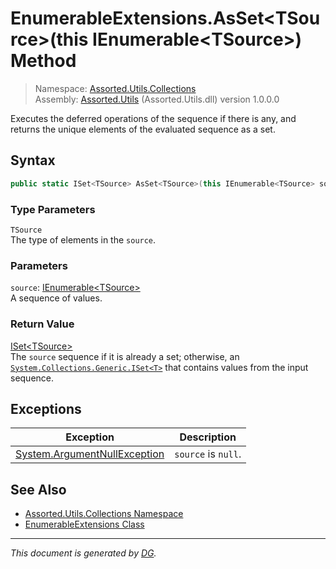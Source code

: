 ﻿# EnumerableExtensions.AsSet\<TSource>(this IEnumerable\<TSource>) Method

> Namespace: [Assorted.Utils.Collections](index.md#assortedutilscollections-namespace)\
> Assembly: [Assorted.Utils](index.md) (Assorted.Utils.dll) version 1.0.0.0

Executes the deferred operations of the sequence if there is any, and returns the unique elements of the evaluated sequence as a set.

## Syntax

```csharp
public static ISet<TSource> AsSet<TSource>(this IEnumerable<TSource> source)
```

### Type Parameters

`TSource`\
The type of elements in the `source`.

### Parameters

`source`: [IEnumerable\<TSource>](https://docs.microsoft.com/en-us/dotnet/api/system.collections.generic.ienumerable-1)\
A sequence of values.

### Return Value

[ISet\<TSource>](https://docs.microsoft.com/en-us/dotnet/api/system.collections.generic.iset-1)\
The `source` sequence if it is already a set; otherwise, an [`System.Collections.Generic.ISet<T>`](https://docs.microsoft.com/en-us/dotnet/api/system.collections.generic.iset-1) that contains values from the input sequence.

## Exceptions

Exception | Description
--- | ---
[System.ArgumentNullException](https://docs.microsoft.com/en-us/dotnet/api/system.argumentnullexception) | `source` is `null`.

## See Also

- [Assorted.Utils.Collections Namespace](index.md#assortedutilscollections-namespace)
- [EnumerableExtensions Class](Assorted.Utils.Collections.EnumerableExtensions.md)

---

_This document is generated by [DG](https://github.com/Khojasteh/dg)._
